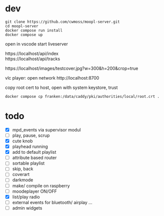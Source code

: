 # dev

```
git clone https://github.com/cwmoss/moopl-server.git
cd moopl-server
docker compose run install
docker compose up
```

open in vscode
start liveserver

https://localhost/api/index  
https://localhost/api/tracks

https://localhost/images/testcover.jpg?w=300&h=200&crop=true

vlc player: open network http://localhost:8700

copy root cert to host, open with system keystore, trust

    docker compose cp franken:/data/caddy/pki/authorities/local/root.crt .

# todo

- [x] mpd_events via supervisor modul
- [ ] play, pause, scrup
- [x] cute knob
- [x] playhead running
- [x] add to default playlist
- [ ] attribute based router
- [ ] sortable playlist
- [ ] skip, back
- [ ] coverart
- [ ] darkmode
- [ ] make/ compile on raspberry
- [ ] moodeplayer ON/OFF
- [x] list/play radio
- [ ] external events for bluetooth/ airplay ...
- [ ] admin widgets
